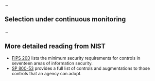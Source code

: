 ...

## Selection under continuous monitoring

...

## More detailed reading from NIST
* [FIPS 200](http://csrc.nist.gov/publications/fips/fips200/FIPS-200-final-march.pdf) lists the minimum security requirements for controls in seventeen areas of information security.
* [SP 800-53](http://nvlpubs.nist.gov/nistpubs/SpecialPublications/NIST.SP.800-53r4.pdf) provides a full list of controls and augmentations to those controls that an agency can adopt.
